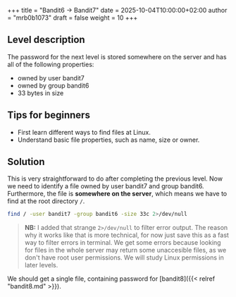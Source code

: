+++
title = "Bandit6 -> Bandit7"
date = 2025-10-04T10:00:00+02:00
author = "mrb0b1073"
draft = false
weight = 10
+++

## Level description
The password for the next level is stored somewhere on the server and has all of the following properties:
 - owned by user bandit7
 - owned by group bandit6
 - 33 bytes in size

## Tips for beginners
- First learn different ways to find files at Linux.
- Understand basic file properties, such as name, size or owner.

## Solution
This is very straightforward to do after completing the previous level. Now we need to identify a file owned by user bandit7 and group bandit6. Furthermore, the file is **somewhere on the server**, which means we have to find at the root directory `/`. 
```bash
find / -user bandit7 -group bandit6 -size 33c 2>/dev/null
```

> **NB:** I added that strange `2>/dev/null` to filter error output. The reason why it works like that is more technical, for now just save this as a fast way to filter errors in terminal. We get some errors because looking for files in the whole server may return some unaccesible files, as we don't have root user permissions. We will study Linux permissions in later levels.

We should get a single file, containing password for [bandit8]({{< relref "bandit8.md" >}}).

